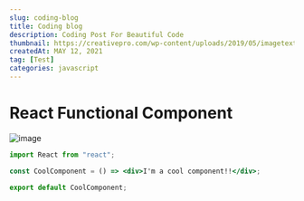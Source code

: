 ```yaml
---
slug: coding-blog
title: Coding blog
description: Coding Post For Beautiful Code
thumbnail: https://creativepro.com/wp-content/uploads/2019/05/imagetext01.jpg
createdAt: MAY 12, 2021
tag: [Test]
categories: javascript
---
```


# React Functional Component

![image](https://images.ctfassets.net/hrltx12pl8hq/7yQR5uJhwEkRfjwMFJ7bUK/dc52a0913e8ff8b5c276177890eb0129/offset_comp_772626-opt.jpg?fit=fill&w=800&h=300)

```jsx
import React from "react";

const CoolComponent = () => <div>I'm a cool component!!</div>;

export default CoolComponent;

```